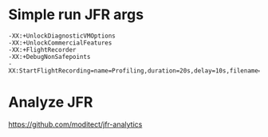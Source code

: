 # Simple run JFR args
    
    -XX:+UnlockDiagnosticVMOptions 
    -XX:+UnlockCommercialFeatures 
    -XX:+FlightRecorder 
    -XX:+DebugNonSafepoints 
    -XX:StartFlightRecording=name=Profiling,duration=20s,delay=10s,filename=C:\Temp\myrecording.jfr,settings=profile,stackdepth=512

# Analyze JFR

https://github.com/moditect/jfr-analytics
